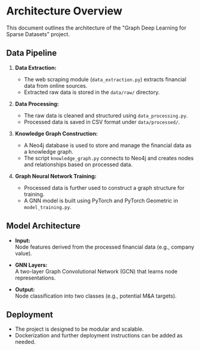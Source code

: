 # Architecture Overview

This document outlines the architecture of the "Graph Deep Learning for Sparse Datasets" project.

## Data Pipeline

1. **Data Extraction:**
   - The web scraping module (`data_extraction.py`) extracts financial data from online sources.
   - Extracted raw data is stored in the `data/raw/` directory.

2. **Data Processing:**
   - The raw data is cleaned and structured using `data_processing.py`.
   - Processed data is saved in CSV format under `data/processed/`.

3. **Knowledge Graph Construction:**
   - A Neo4j database is used to store and manage the financial data as a knowledge graph.
   - The script `knowledge_graph.py` connects to Neo4j and creates nodes and relationships based on processed data.

4. **Graph Neural Network Training:**
   - Processed data is further used to construct a graph structure for training.
   - A GNN model is built using PyTorch and PyTorch Geometric in `model_training.py`.

## Model Architecture

- **Input:**  
  Node features derived from the processed financial data (e.g., company value).

- **GNN Layers:**  
  A two-layer Graph Convolutional Network (GCN) that learns node representations.

- **Output:**  
  Node classification into two classes (e.g., potential M&A targets).

## Deployment

- The project is designed to be modular and scalable.
- Dockerization and further deployment instructions can be added as needed.

